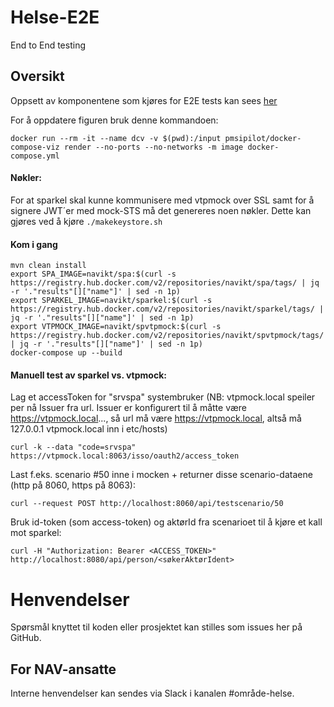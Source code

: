 Helse-E2E
===================

End to End testing


## Oversikt

Oppsett av komponentene som kjøres for E2E tests kan sees [her](../blob/master/docker-compose.png)

For å oppdatere figuren bruk denne kommandoen:

```
docker run --rm -it --name dcv -v $(pwd):/input pmsipilot/docker-compose-viz render --no-ports --no-networks -m image docker-compose.yml
```

#### Nøkler:

For at sparkel skal kunne kommunisere med vtpmock over SSL samt for å signere JWT´er med mock-STS må det genereres noen nøkler.
Dette kan gjøres ved å kjøre `./makekeystore.sh`

#### Kom i gang

```
mvn clean install
export SPA_IMAGE=navikt/spa:$(curl -s https://registry.hub.docker.com/v2/repositories/navikt/spa/tags/ | jq -r '."results"[]["name"]' | sed -n 1p)
export SPARKEL_IMAGE=navikt/sparkel:$(curl -s https://registry.hub.docker.com/v2/repositories/navikt/sparkel/tags/ | jq -r '."results"[]["name"]' | sed -n 1p)
export VTPMOCK_IMAGE=navikt/spvtpmock:$(curl -s https://registry.hub.docker.com/v2/repositories/navikt/spvtpmock/tags/ | jq -r '."results"[]["name"]' | sed -n 1p)
docker-compose up --build
```

#### Manuell test av sparkel vs. vtpmock:

Lag et accessToken for "srvspa" systembruker (NB: vtpmock.local speiler per nå Issuer fra url.
Issuer er konfigurert til å måtte være https://vtpmock.local..., så url må være https://vtpmock.local, altså må 127.0.0.1 vtpmock.local inn i etc/hosts)

`curl -k --data "code=srvspa" https://vtpmock.local:8063/isso/oauth2/access_token`

Last f.eks. scenario #50 inne i mocken + returner disse scenario-dataene (http på 8060, https på 8063):

`curl --request POST http://localhost:8060/api/testscenario/50`

Bruk id-token (som access-token) og aktørId fra scenarioet til å kjøre et kall mot sparkel:

`curl -H "Authorization: Bearer <ACCESS_TOKEN>" http://localhost:8080/api/person/<søkerAktørIdent>` 


# Henvendelser

Spørsmål knyttet til koden eller prosjektet kan stilles som issues her på GitHub.

## For NAV-ansatte

Interne henvendelser kan sendes via Slack i kanalen #område-helse.
